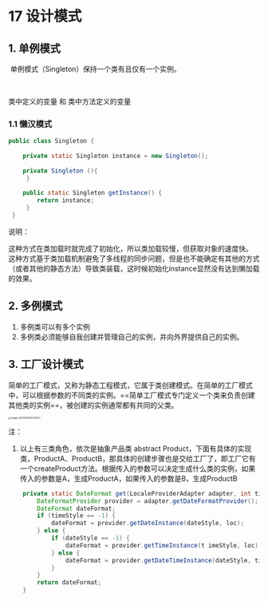 # 17 设计模式



## 1. 单例模式

​		单例模式（Singleton）保持一个类有且仅有一个实例。

​		

类中定义的变量 和 类中方法定义的变量



### 1.1 懒汉模式

```java
public class Singleton {  
  
    private static Singleton instance = new Singleton();  
     
  	private Singleton (){
     }
     
  	public static Singleton getInstance() {  
    	return instance;  
     }  
 } 
```

说明：

​		这种方式在类加载时就完成了初始化，所以类加载较慢，但获取对象的速度快。 这种方式基于类加载机制避免了多线程的同步问题，但是也不能确定有其他的方式（或者其他的静态方法）导致类装载，这时候初始化instance显然没有达到懒加载的效果。



## 2. 多例模式

1. 多例类可以有多个实例 
2. 多例类必须能够自我创建并管理自己的实例，并向外界提供自己的实例。



## 3. 工厂设计模式

简单的工厂模式，又称为静态工程模式，它属于类创建模式。在简单的工厂模式中，可以根据参数的不同类的实例。==简单工厂模式专门定义一个类来负责创建其他类的实例==，被创建的实例通常都有共同的父类。

<img src="https://p.ipic.vip/uoyomu.jpg" alt="image-20210411205719123" style="zoom: 33%;" />



注：

1. 以上有三类角色，依次是抽象产品类 abstract Product，下面有具体的实现类，ProductA、ProductB，那具体的创建步骤也是交给工厂了，即工厂它有一个createProduct方法。根据传入的参数可以决定生成什么类的实例，如果传入的参数是A，生成ProductA，如果传入的参数是B，生成ProductB



```java
    private static DateFormat get(LocaleProviderAdapter adapter, int timeStyle, int dateStyle, Locale loc) {
        DateFormatProvider provider = adapter.getDateFormatProvider();
        DateFormat dateFormat;
        if (timeStyle == -1) {
            dateFormat = provider.getDateInstance(dateStyle, loc);
        } else {
            if (dateStyle == -1) {
                dateFormat = provider.getTimeInstance(t imeStyle, loc);
            } else {
                dateFormat = provider.getDateTimeInstance(dateStyle, timeStyle, loc);
            }
        }
        return dateFormat;
    }
```















